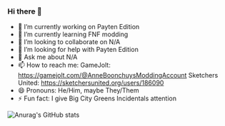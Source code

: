 ### Hi there 👋

- 🔭 I’m currently working on Payten Edition
- 🌱 I’m currently learning FNF modding
- 👯 I’m looking to collaborate on N/A
- 🤔 I’m looking for help with Payten Edition
- 💬 Ask me about N/A
- 📫 How to reach me: GameJolt: https://gamejolt.com/@AnneBoonchuysModdingAccount 
                       Sketchers United: https://sketchersunited.org/users/186090
- 😄 Pronouns: He/Him, maybe They/Them
- ⚡ Fun fact: I give Big City Greens Incidentals attention


![Anurag's GitHub stats](https://github-readme-stats.vercel.app/api?username=PDL2CGamejolt&show_icons=true&theme=radical)
